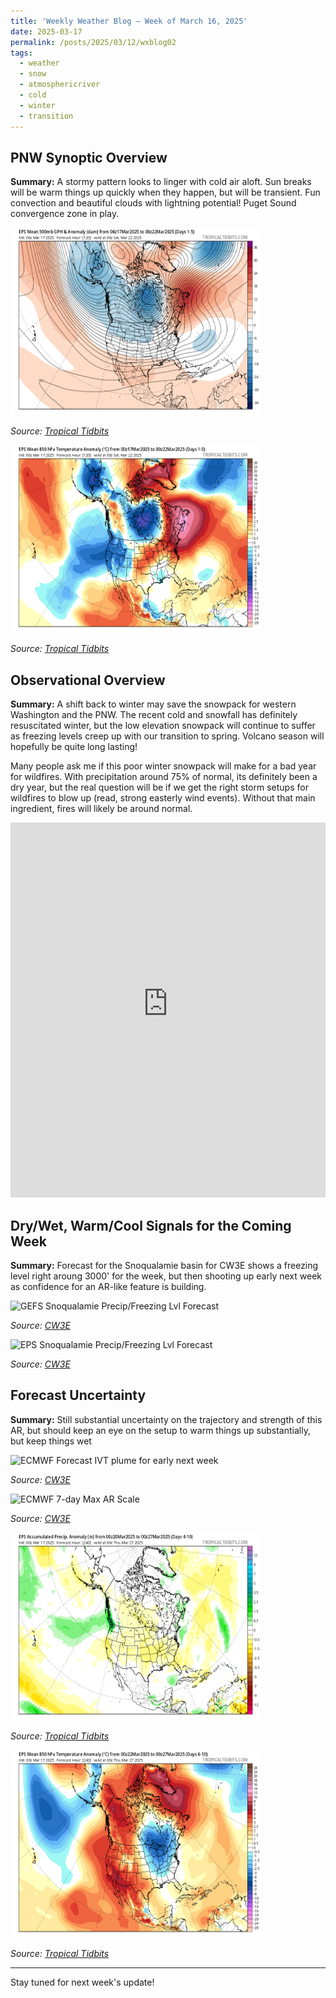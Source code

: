 ```yaml
---
title: 'Weekly Weather Blog – Week of March 16, 2025'
date: 2025-03-17
permalink: /posts/2025/03/12/wxblog02
tags:
  - weather
  - snow
  - atmosphericriver
  - cold
  - winter
  - transition
---
```


## PNW Synoptic Overview  
**Summary:** A stormy pattern looks to linger with cold air aloft. Sun breaks will be warm things up quickly when they happen, but will be transient. Fun convection and beautiful clouds with lightning potential! Puget Sound convergence zone in play.

<img src="../images/wx_blog/20250317/eps_z500aMean_namer_1.png" alt="EPS 1-5 day mean geopotential height anomaly" height="300" width="400">
<p><em>Source: <a href="https://www.tropicaltidbits.com">Tropical Tidbits</a></em></p>

<img src="../images/wx_blog/20250317/eps_T850aMean_namer_1.png" alt="EPS 1-5 day mean 850 mb temperature" height="300" width="400">
<p><em>Source: <a href="https://www.tropicaltidbits.com">Tropical Tidbits</a></em></p>

## Observational Overview  
**Summary:** A shift back to winter may save the snowpack for western Washington and the PNW. The recent cold and snowfall has definitely resuscitated winter, but the low elevation snowpack will continue to suffer as freezing levels creep up with our transition to spring. Volcano season will hopefully be quite long lasting! 

Many people ask me if this poor winter snowpack will make for a bad year for wildfires. With precipitation around 75% of normal, its definitely been a dry year, but the real question will be if we get the right storm setups for wildfires to blow up (read, strong easterly wind events). Without that main ingredient, fires will likely be around normal. 

<iframe 
    src="https://nwcc-apps.sc.egov.usda.gov/imap/#version=169&elements=&networks=!&states=!&basins=!&hucs=&minElevation=&maxElevation=&elementSelectType=any&activeOnly=true&activeForecastPointsOnly=true&hucLabels=false&hucIdLabels=false&hucParameterLabels=true&stationLabels=&overlays=&hucOverlays=&basinOpacity=75&basinNoDataOpacity=25&basemapOpacity=100&maskOpacity=0&mode=data&openSections=dataElement,parameter,date,basin,options,elements,location,networks&controlsOpen=true&popup=&popupMulti=&popupBasin=&base=esriNgwm&displayType=basin&basinType=8&dataElement=WTEQ&depth=-8&parameter=PCTMED&frequency=DAILY&duration=I&customDuration=&dayPart=E&monthPart=E&forecastPubDay=1&forecastExceedance=50&useMixedPast=true&seqColor=1&divColor=7&scaleType=D&scaleMin=&scaleMax=&referencePeriodType=POR&referenceBegin=1991&referenceEnd=2020&minimumYears=20&hucAssociations=true&relativeDate=-1&lat=45.611&lon=-119.988&zoom=6.5&autoExport=full,pdf,2,0,L,BL,,49.8415,42.2913,-113.5327,-126.708,0.6" 
    width="100%" 
    height="600px" 
    style="border: none;">
</iframe>


## Dry/Wet, Warm/Cool Signals for the Coming Week  
**Summary:** Forecast for the Snoqualamie basin for CW3E shows a freezing level right aroung 3000' for the week, but then shooting up early next week as confidence for an AR-like feature is building.

<img src="http://cw3e.ucsd.edu/images/gefs/freezingLevelImages/17110010_current.png" alt="GEFS Snoqualamie Precip/Freezing Lvl Forecast">
<p><em>Source: <a href="https://cw3e.ucsd.edu/DSMaps/DS_freezing.html">CW3E</a></em></p>

<img src="http://cw3e.ucsd.edu/images/ECMWF/freezingLevelImages/17110010_current.png" alt="EPS Snoqualamie Precip/Freezing Lvl Forecast">
<p><em>Source: <a href="https://cw3e.ucsd.edu/DSMaps/DS_freezing.html">CW3E</a></em></p>

## Forecast Uncertainty  
**Summary:** Still substantial uncertainty on the trajectory and strength of this AR, but should keep an eye on the setup to warm things up substantially, but keep things wet  

<img src="https://cw3e.ucsd.edu/images/ECMWF/ensemble/Plumes/new/ECMWF_IVTPlume_7_47-236.png" alt="ECMWF Forecast IVT plume for early next week">
<p><em>Source: <a href="https://cw3e.ucsd.edu/DSMaps/DS_ar_forecasts.html">CW3E</a></em></p>

<img src="https://cw3e.ucsd.edu/images/ECMWF/ARScale/ECMWF_ARScale_PlumeMap_Forecast_mean.png" alt="ECMWF 7-day Max AR Scale">
<p><em>Source: <a href="https://cw3e.ucsd.edu/arscale/">CW3E</a></em></p>

<img src="../images/wx_blog/20250317/eps_apcpna_namer_4.png" alt="EPS 7-day precip anomaly" height="300" width="400">
<p><em>Source: <a href="https://www.tropicaltidbits.com">Tropical Tidbits</a></em></p>

<img src="../images/wx_blog/20250317/eps_T850aMean_namer_6.png" alt="EPS Day 6-10 850 mb temperature anomaly" height="300" width="400">
<p><em>Source: <a href="https://www.tropicaltidbits.com">Tropical Tidbits</a></em></p>

---

Stay tuned for next week's update!  
